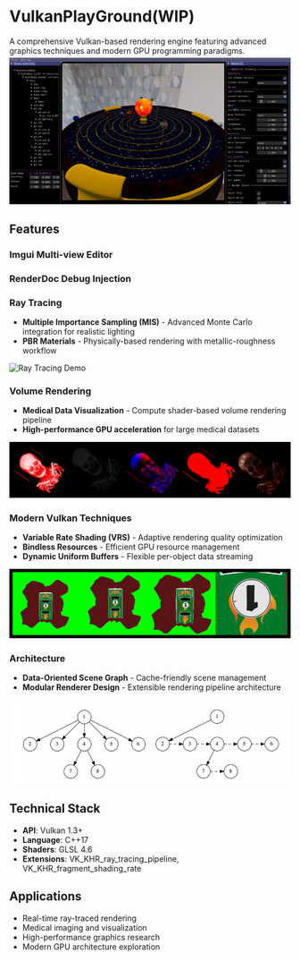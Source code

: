 # VulkanPlayGround(WIP)

A comprehensive Vulkan-based rendering engine featuring advanced graphics techniques and modern GPU programming paradigms.
![Preview](/asset/preview.png)

## Features
### Imgui Multi-view Editor
### RenderDoc Debug Injection


### Ray Tracing
- **Multiple Importance Sampling (MIS)** - Advanced Monte Carlo integration for realistic lighting
- **PBR Materials** - Physically-based rendering with metallic-roughness workflow

![Ray Tracing Demo](/asset/raytracing.png)

### Volume Rendering
- **Medical Data Visualization** - Compute shader-based volume rendering pipeline
- **High-performance GPU acceleration** for large medical datasets

![Volume Rendering](/asset/volumeRendering.png)

### Modern Vulkan Techniques
- **Variable Rate Shading (VRS)** - Adaptive rendering quality optimization
- **Bindless Resources** - Efficient GPU resource management
- **Dynamic Uniform Buffers** - Flexible per-object data streaming

![VRS Comparison](/asset/shadingRate.png)

### Architecture
- **Data-Oriented Scene Graph** - Cache-friendly scene management
- **Modular Renderer Design** - Extensible rendering pipeline architecture

![Architecture Diagram](/asset/sceneGraph.png)

## Technical Stack
- **API**: Vulkan 1.3+
- **Language**: C++17
- **Shaders**: GLSL 4.6
- **Extensions**: VK_KHR_ray_tracing_pipeline, VK_KHR_fragment_shading_rate

## Applications
- Real-time ray-traced rendering
- Medical imaging and visualization
- High-performance graphics research
- Modern GPU architecture exploration
